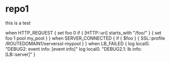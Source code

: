 # repo1
this is a test

when HTTP_REQUEST {
    set foo 0
    if { [HTTP::uri] starts_with "/foo/" } {
        set foo 1
        pool my_pool
    }
}
when SERVER_CONNECTED {
    if { $foo } {
        SSL::profile /ROUTEDOMAIN1/serverssl-mypool
    }
}
when LB_FAILED {
    log local0. "DEBUG2: event info: [event info]"
    log local0. "DEBUG2.1: lb info: [LB::server]"
}
